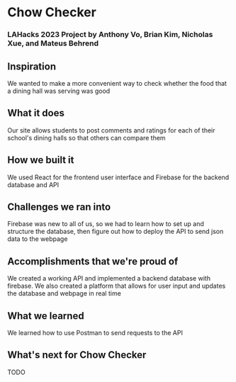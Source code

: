 # Chow Checker

### LAHacks 2023 Project by Anthony Vo, Brian Kim, Nicholas Xue, and Mateus Behrend

## Inspiration
We wanted to make a more convenient way to check whether the food that a dining hall was serving was good

## What it does
Our site allows students to post comments and ratings for each of their school's dining halls so that others can compare them

## How we built it
We used React for the frontend user interface and Firebase for the backend database and API

## Challenges we ran into
Firebase was new to all of us, so we had to learn how to set up and structure the database, then figure out how to deploy the API to send json data to the webpage

## Accomplishments that we're proud of
We created a working API and implemented a backend database with firebase. We also created a platform that allows for user input and updates the database and webpage in real time

## What we learned
We learned how to use Postman to send requests to the API

## What's next for Chow Checker
TODO
